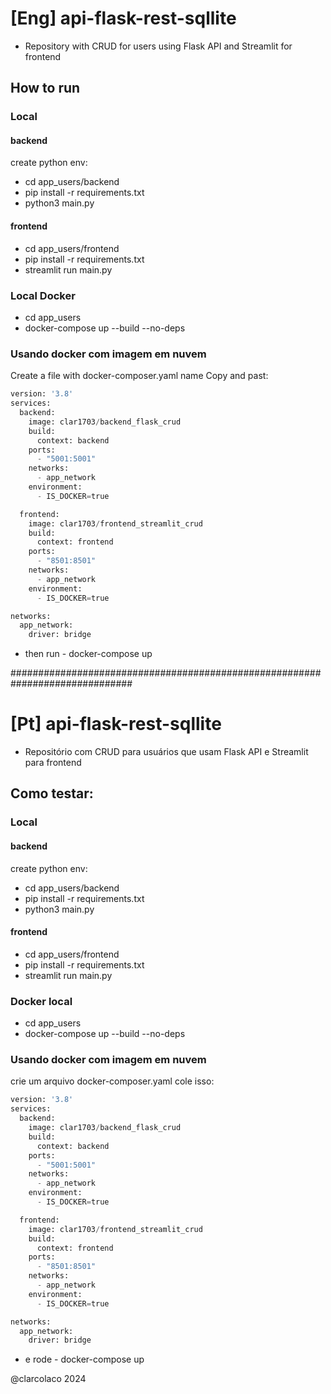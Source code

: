 # [Eng] api-flask-rest-sqllite
- Repository with CRUD for users using Flask API and Streamlit for frontend
## How to run
### Local
#### backend
create python env:
- cd app_users/backend
- pip install -r requirements.txt
- python3 main.py

#### frontend
- cd app_users/frontend
- pip install -r requirements.txt
- streamlit run main.py

### Local Docker
- cd app_users
- docker-compose up --build --no-deps

### Usando docker com imagem em nuvem
Create a file with docker-composer.yaml name
Copy and past:
```python
version: '3.8'
services:
  backend:
    image: clar1703/backend_flask_crud
    build:
      context: backend  
    ports: 
      - "5001:5001"
    networks:
      - app_network
    environment:
      - IS_DOCKER=true 

  frontend:
    image: clar1703/frontend_streamlit_crud
    build:
      context: frontend  
    ports:
      - "8501:8501"  
    networks:
      - app_network
    environment:
      - IS_DOCKER=true 

networks:
  app_network:
    driver: bridge
```

- then run - docker-compose up 

##############################################################################
# [Pt] api-flask-rest-sqllite
- Repositório com CRUD para usuários que usam Flask API e Streamlit para frontend
## Como testar:
### Local
#### backend
create python env:
- cd app_users/backend
- pip install -r requirements.txt
- python3 main.py

#### frontend
- cd app_users/frontend
- pip install -r requirements.txt
- streamlit run main.py

### Docker local
- cd app_users
- docker-compose up --build --no-deps

### Usando docker com imagem em nuvem
crie um arquivo docker-composer.yaml
cole isso:
```python
version: '3.8'
services:
  backend:
    image: clar1703/backend_flask_crud
    build:
      context: backend  
    ports: 
      - "5001:5001"
    networks:
      - app_network
    environment:
      - IS_DOCKER=true 

  frontend:
    image: clar1703/frontend_streamlit_crud
    build:
      context: frontend  
    ports:
      - "8501:8501"  
    networks:
      - app_network
    environment:
      - IS_DOCKER=true 

networks:
  app_network:
    driver: bridge
```

- e rode - docker-compose up 



@clarcolaco 2024
